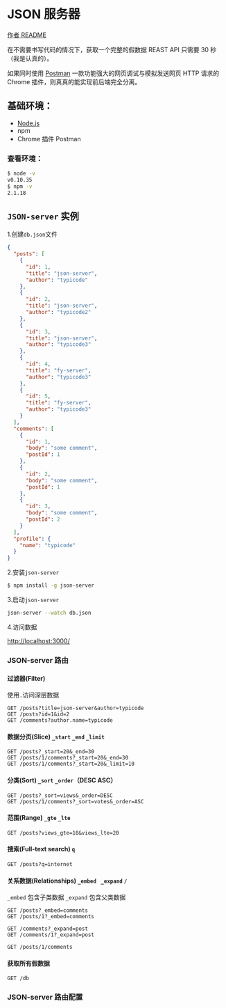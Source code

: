 # JSON 服务器

[作者 README](./README-json-server.md)

在不需要书写代码的情况下，获取一个完整的假数据 REAST API 只需要 30 秒（我是认真的）。

如果同时使用 [Postman](http://getpostman.com/) 一款功能强大的网页调试与模拟发送网页 HTTP 请求的 Chrome 插件，则真真的能实现前后端完全分离。

## 基础环境：

- [Node.js](https://nodejs.org)
- npm
- Chrome 插件 Postman

### 查看环境：

```bash
$ node -v 
v0.10.35
$ npm -v
2.1.18
```

## `JSON-server` 实例

1.创建`db.json`文件
```json
{
  "posts": [
    {
      "id": 1,
      "title": "json-server",
      "author": "typicode"
    },
    {
      "id": 2,
      "title": "json-server",
      "author": "typicode2"
    },
    {
      "id": 3,
      "title": "json-server",
      "author": "typicode3"
    },
    {
      "id": 4,
      "title": "fy-server",
      "author": "typicode3"
    },
    {
      "id": 5,
      "title": "fy-server",
      "author": "typicode3"
    }
  ],
  "comments": [
    {
      "id": 1,
      "body": "some comment",
      "postId": 1
    },
    {
      "id": 2,
      "body": "some comment",
      "postId": 1
    },
    {
      "id": 3,
      "body": "some comment",
      "postId": 2
    }
  ],
  "profile": {
    "name": "typicode"
  }
}
```

2.安装`json-server`

```bash
$ npm install -g json-server
```

3.启动`json-server`

```bash
json-server --watch db.json
```

4.访问数据

[http://localhost:3000/](http://localhost:3000/)

### JSON-server 路由

#### 过滤器(Filter)

使用`.`访问深层数据

```
GET /posts?title=json-server&author=typicode
GET /posts?id=1&id=2
GET /comments?author.name=typicode
```

#### 数据分页(Slice) `_start` `_end` `_limit`

```
GET /posts?_start=20&_end=30
GET /posts/1/comments?_start=20&_end=30
GET /posts/1/comments?_start=20&_limit=10
```

#### 分类(Sort) `_sort` `_order`（DESC ASC）

```
GET /posts?_sort=views&_order=DESC
GET /posts/1/comments?_sort=votes&_order=ASC
```

#### 范围(Range) `_gte` `_lte`

```
GET /posts?views_gte=10&views_lte=20
```

#### 搜索(Full-text search) `q`

```
GET /posts?q=internet
```

#### 关系数据(Relationships) `_embed ` `_expand` `/`

`_embed` 包含子类数据
`_expand` 包含父类数据

```
GET /posts?_embed=comments
GET /posts/1?_embed=comments
```

```
GET /comments?_expand=post
GET /comments/1?_expand=post
```

```
GET /posts/1/comments
```

#### 获取所有假数据

```
GET /db
```


### JSON-server 路由配置


